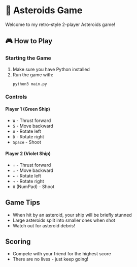 # 🚀 Asteroids Game

Welcome to my retro-style 2-player Asteroids game!

## 🎮 How to Play

### Starting the Game
1. Make sure you have Python installed
2. Run the game with:
   ```bash
   python3 main.py
   ```

### Controls

#### Player 1 (Green Ship)
- `W` - Thrust forward
- `S` - Move backward
- `A` - Rotate left
- `D` - Rotate right
- `Space` - Shoot

#### Player 2 (Violet Ship)
- `↑` - Thrust forward
- `↓` - Move backward
- `←` - Rotate left
- `→` - Rotate right
- `0` (NumPad) - Shoot

## Game Tips
- When hit by an asteroid, your ship will be briefly stunned
- Large asteroids split into smaller ones when shot
- Watch out for asteroid debris!

## Scoring
- Compete with your friend for the highest score
- There are no lives - just keep going!

